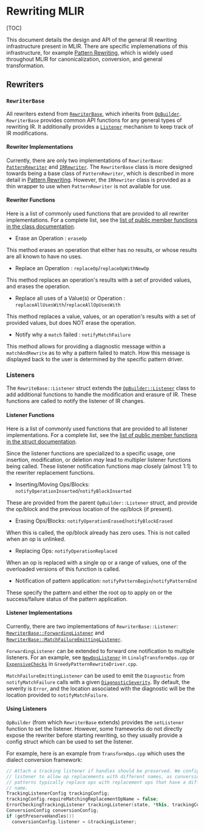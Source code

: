 # Rewriting MLIR

[TOC]

This document details the design and API of the general IR rewriting 
infrastructure present in MLIR. There are specific implemenations
of this infrastructure, for example [Pattern Rewriting](PatternRewriter.md),
which is widely used throughout MLIR for canonicalization, conversion, and
general transformation.

## Rewriters

### `RewriterBase`

All rewriters extend from [`RewriterBase`](https://mlir.llvm.org/doxygen/classmlir_1_1RewriterBase.html), which inherits from [`OpBuilder`](https://mlir.llvm.org/doxygen/classmlir_1_1OpBuilder.html).
`RewriterBase` provides common API functions for any general types of rewriting
IR. It additionally provides a [`Listener`](#listeners) mechanism to keep track of IR
modifications.

#### Rewriter Implementations

Currently, there are only two implementations of `RewriterBase`:
[`PatternRewriter`](https://mlir.llvm.org/doxygen/classmlir_1_1PatternRewriter.html) and [`IRRewriter`](https://mlir.llvm.org/doxygen/classmlir_1_1IRRewriter.html).
The `RewriterBase` class is more designed towards being a base class of
`PatternRewriter`, which is described in more detail in [Pattern Rewriting](PatternRewriter.md/#pattern-rewriter).
However, the `IRRewriter` class is provided as a thin wrapper to use when
`PatternRewriter` is not available for use.

#### Rewriter Functions

Here is a list of commonly used functions that are provided to all 
rewriter implementations. For a complete list, see the
[list of public member functions in the class documentation](https://mlir.llvm.org/doxygen/classmlir_1_1RewriterBase.html).

*   Erase an Operation : `eraseOp`

This method erases an operation that either has no results, or whose results are
all known to have no uses.

*   Replace an Operation : `replaceOp`/`replaceOpWithNewOp`

This method replaces an operation's results with a set of provided values, and
erases the operation.

*   Replace all uses of a Value(s) or Operation : `replaceAllUsesWith`/`replaceAllOpUsesWith`

This method replaces a value, values, or an operation's results with a set of
provided values, but does NOT erase the operation.

*   Notify why a `match` failed : `notifyMatchFailure`

This method allows for providing a diagnostic message within a `matchAndRewrite`
as to why a pattern failed to match. How this message is displayed back to the
user is determined by the specific pattern driver.

### Listeners

The `RewriteBase::Listener` struct extends the [`OpBuilder::Listener`](https://mlir.llvm.org/doxygen/structmlir_1_1OpBuilder_1_1Listener.html)
class to add additional functions to handle the modification and erasure of IR.
These functions are called to notify the listener of IR changes.

#### Listener Functions

Here is a list of commonly used functions that are provided to all 
listener implementations. For a complete list, see the
[list of public member functions in the struct documentation](https://mlir.llvm.org/doxygen/structmlir_1_1RewriterBase_1_1Listener.html).

Since the listener functions are specialized to a specific usage, one
insertion, modification, or deletion _may_ lead to multipler listener functions
being called.
These listener notification functions map closely (almost 1:1) to the rewriter
replacement functions.

*   Inserting/Moving Ops/Blocks: `notifyOperationInserted`/`notifyBlockInserted`

These are provided from the parent `OpBuilder::Listener` struct, and provide
the op/block and the previous location of the op/block (if present).

*   Erasing Ops/Blocks: `notifyOperationErased`/`notifyBlockErased`

When this is called, the op/block already has zero uses. This is not called
when an op is unlinked.

*   Replacing Ops: `notifyOperationReplaced`

When an op is replaced with a single op or a range of values, one of the
overloaded versions of this function is called.

*   Notification of pattern application: `notifyPatternBegin`/`notifyPatternEnd`

These specify the pattern and either the root op to apply on or the 
success/failure status of the pattern application.

#### Listener Implementations

Currently, there are two implementations of `RewriterBase::Listener`:
[`RewriterBase::ForwardingListener`](https://mlir.llvm.org/doxygen/structmlir_1_1RewriterBase_1_1ForwardingListener.html)
and [`RewriterBase::MatchFailureEmittingListener`](https://mlir.llvm.org/doxygen/structmlir_1_1RewriterBase_1_1MatchFailureEmittingListener.html).

`ForwardingListener` can be extended to forward one notification to multiple listeners.
For an example, see [`NewOpsListener`](https://github.com/llvm/llvm-project/blob/0310f7f2d0c56a5697710251cec9803cbf7b4d56/mlir/lib/Dialect/Linalg/TransformOps/LinalgTransformOps.cpp#L281-L287) in `LinalgTransformOps.cpp` or [`ExpensiveChecks`](https://github.com/llvm/llvm-project/blob/0310f7f2d0c56a5697710251cec9803cbf7b4d56/mlir/lib/Transforms/Utils/GreedyPatternRewriteDriver.cpp#L55-L57) in `GreedyPatternRewriteDriver.cpp`.

`MatchFailureEmittingListener` can be used to emit the `Diagnostic` from
`notifyMatchFailure` calls with a given [`DiagnosticSeverity`](https://llvm.org/doxygen/namespacellvm.html#abfcab32516704f11d146c757f402ad5c).
By default, the severity is `Error`, and the location associated with the
diagnostic will be the location provided to `notifyMatchFailure`.

#### Using Listeners

`OpBuilder` (from which `RewriterBase` extends) provides the `setListener`
function to set the listener. However, some frameworks do not directly
expose the rewriter before starting rewriting, so they usually provide a
config struct which can be used to set the listener.

For example, here is an example from `TransformOps.cpp` which uses the dialect
conversion framework:

```cpp
// Attach a tracking listener if handles should be preserved. We configure the
// listener to allow op replacements with different names, as conversion
// patterns typically replace ops with replacement ops that have a different
// name.
TrackingListenerConfig trackingConfig;
trackingConfig.requireMatchingReplacementOpName = false;
ErrorCheckingTrackingListener trackingListener(state, *this, trackingConfig);
ConversionConfig conversionConfig;
if (getPreserveHandles())
  conversionConfig.listener = &trackingListener;
```